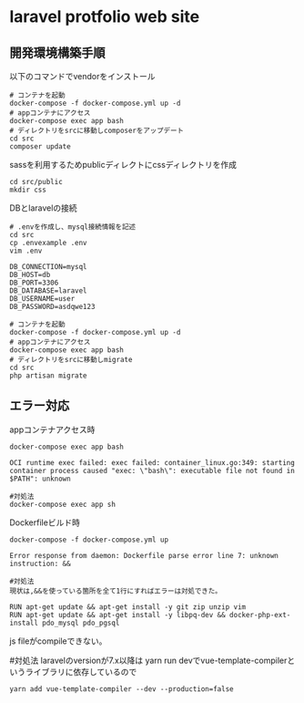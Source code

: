# laravel protfolio web site

## 開発環境構築手順
以下のコマンドでvendorをインストール

```
# コンテナを起動
docker-compose -f docker-compose.yml up -d
# appコンテナにアクセス
docker-compose exec app bash
# ディレクトリをsrcに移動しcomposerをアップデート
cd src
composer update
```

sassを利用するためpublicディレクトにcssディレクトリを作成
```
cd src/public
mkdir css
```

DBとlaravelの接続
```
# .envを作成し、mysql接続情報を記述
cd src
cp .envexample .env
vim .env

DB_CONNECTION=mysql
DB_HOST=db
DB_PORT=3306
DB_DATABASE=laravel
DB_USERNAME=user
DB_PASSWORD=asdqwe123

# コンテナを起動
docker-compose -f docker-compose.yml up -d
# appコンテナにアクセス
docker-compose exec app bash
# ディレクトリをsrcに移動しmigrate
cd src
php artisan migrate
```

## エラー対応
appコンテナアクセス時
```
docker-compose exec app bash

OCI runtime exec failed: exec failed: container_linux.go:349: starting container process caused "exec: \"bash\": executable file not found in $PATH": unknown

#対処法
docker-compose exec app sh
```

Dockerfileビルド時
```
docker-compose -f docker-compose.yml up

Error response from daemon: Dockerfile parse error line 7: unknown instruction: &&

#対処法
現状は,&&を使っている箇所を全て1行にすればエラーは対処できた。

RUN apt-get update && apt-get install -y git zip unzip vim
RUN apt-get update && apt-get install -y libpq-dev && docker-php-ext-install pdo_mysql pdo_pgsql
```

js fileがcompileできない。

#対処法
laravelのversionが7.x以降は yarn run devでvue-template-compilerというライブラリに依存しているので
```
yarn add vue-template-compiler --dev --production=false
```